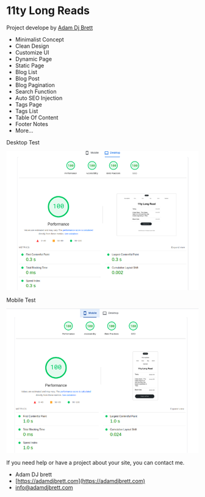 # 11ty Long Reads

Project develope by [Adam Dj Brett](https://adamdjbrett.com)

+ Minimalist Concept
+ Clean Design
+ Customize UI
+ Dynamic Page
+ Static Page
+ Blog List
+ Blog Post
+ Blog Pagination
+ Search Function
+ Auto SEO Injection
+ Tags Page
+ Tags List
+ Table Of Content
+ Footer Notes
+ More...

Desktop Test

![Desktop Peformance](desktop.png)

Mobile Test

![Mobile Peformance](mobile.png)

If you need help or have a project about your site, you can contact me.

+ Adam DJ brett
+ [https://adamdjbrett.com](https://adamdjbrett.com)
+ [info@adamdjbrett.com](mailto:info@adamdjbrett.com)


